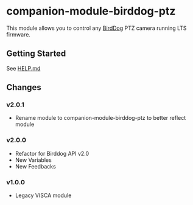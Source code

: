 # companion-module-birddog-ptz

This module allows you to control any [BirdDog](https://birddog.tv/ptz-range/) PTZ camera running LTS firmware.

## Getting Started
See [HELP.md](https://github.com/bitfocus/companion-module-birddog-ptz/blob/main/HELP.md)

## Changes
### v2.0.1
- Rename module to companion-module-birddog-ptz to better reflect module
### v2.0.0
- Refactor for Birddog API v2.0
- New Variables
- New Feedbacks
### v1.0.0
- Legacy VISCA module